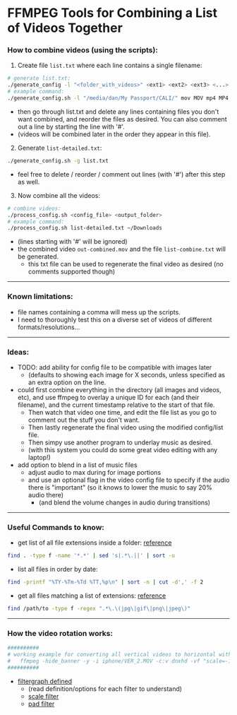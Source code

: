 # FFMPEG Tools for Combining a List of Videos Together

### How to combine videos (using the scripts):
1. Create file `list.txt` where each line contains a single filename:
````bash
# generate list.txt:
./generate_config -l "<folder_with_videos>" <ext1> <ext2> <ext3> <...>
# example command:
./generate_config.sh -l "/media/dan/My Passport/CALI/" mov MOV mp4 MP4
````
  * then go through list.txt and delete any lines containing files you don't want combined, and reorder the files as desired.  You can also comment out a line by starting the line with '#'.
  * (videos will be combined later in the order they appear in this file).

2. Generate `list-detailed.txt`:
````bash
./generate_config.sh -g list.txt
````
  * feel free to delete / reorder / comment out lines (with '#') after this step as well.

3. Now combine all the videos:
````bash
# combine videos:
./process_config.sh <config_file> <output_folder>
# example command:
./process_config.sh list-detailed.txt ~/Downloads
````
  * (lines starting with '#' will be ignored)
  * the combined video `out-combined.mov` and the file `list-combine.txt` will be generated.
    * this txt file can be used to regenerate the final video as desired (no comments supported though)

---
### Known limitations:
* file names containing a comma will mess up the scripts.
* I need to thoroughly test this on a diverse set of videos of different formats/resolutions...

---
### Ideas:
* TODO: add ability for config file to be compatible with images later
  * (defaults to showing each image for X seconds, unless specified as an extra option on the line.
* could first combine everything in the directory (all images and videos, etc), and use ffmpeg to overlay a unique ID for each (and their filename), and the current timestamp relative to the start of that file.
  * Then watch that video one time, and edit the file list as you go to comment out the stuff you don't want.
  * Then lastly regenerate the final video using the modified config/list file.
  * Then simpy use another program to underlay music as desired.
  * (with this system you could do some great video editing with any laptop!)
* add option to blend in a list of music files
  * adjust audio to max during for image portions
  * and use an optional flag in the video config file to specify if the audio there is "important" (so it knows to lower the music to say 20% audio there)
    * (and blend the volume changes in audio during transitions)

---
### Useful Commands to know:
* get list of all file extensions inside a folder: [reference](https://stackoverflow.com/a/4998326)
````bash
find . -type f -name '*.*' | sed 's|.*\.||' | sort -u
````

* list all files in order by date:
````bash
find -printf "%TY-%Tm-%Td %TT,%p\n" | sort -n | cut -d',' -f 2
````

* get all files matching a list of extensions: [reference](https://stackoverflow.com/a/2622857)
````bash
find /path/to -type f -regex ".*\.\(jpg\|gif\|png\|jpeg\)"
````

---
### How the video rotation works:

````bash
##########
# working example for converting all vertical videos to horizontal with padding:
#   ffmpeg -hide_banner -y -i iphone/VER_2.MOV -c:v dnxhd -vf "scale=-1:1080,pad=1920:1080:(ow-iw)/2:color=AliceBlue,fps=30000/1001,format=yuv422p" -b:v 45M -c:a pcm_s16le /tmp/converted_vids/iphone_ver2.mov
##########
````
* [filtergraph defined](http://ffmpeg.org/ffmpeg-filters.html#Filtergraph-description)
  * (read definition/options for each filter to understand)
  * [scale filter](https://ffmpeg.org/ffmpeg-filters.html#scale-1)
  * [pad filter](https://ffmpeg.org/ffmpeg-filters.html#pad-1)

